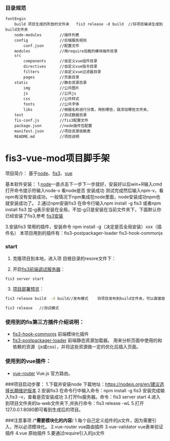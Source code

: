 
### 目录规范

``` dir
fontEngin
    build 项目生成的所放的文件夹   fis3 release -d build  //将项目编译生成到build文件夹     
    node-modules        //插件列表
    config              //后端服务规则
        conf.json       //配置文件 
    modules             //用require加载的模块插件目录  
    src     
        components      //自定义vue组件目录
        directives      //自定义vue指令目录
        filters         //自定义vue过滤器目录
        pages           //页面目录
    static              //静态资源目录
        img             //公共图片
        js              //公共js
        css             //公共样式
        fonts           //公共字体
        libs            //根据名称进行分类，用到哪些，就添加哪些文件夹、
    test                //测试数据目录
    fis-conf.js         //fis3配置文件
    package.json        //node插件包配置
    manifest.json       //项目资源依赖表
    README.md           //项目说明    
```

# fis3-vue-mod项目脚手架

项目简介：
基于[node](http://nodejs.cn/)、[fis3](http://fis.baidu.com/fis3/docs/beginning/intro.html)、[vue](http://cn.vuejs.org/guide/installation.html)

基本软件安装：
1.[node](http://nodejs.cn/)一直点击下一步下一步就好，安装好以后win+R输入cmd打开命令提示符输入node-v 看node是否 安装成功  测试完成然后输入npm-v，看npm有没有安装成功，一般情况下npm集成在node里面，node安装成功npm也就安装成功了。
2.通过npm安装fis3  在命令行输入npm install -g fis3  或者npm install fis3
加-g表示安装在全局，不加-g只是安装在当前文件夹下，下面默认你已经安装了fis3,参考 [fis3安装](http://fis.baidu.com/fis3/docs/beginning/install.html)

3.安装fis3 常用的插件，安装命令  npm install -g（决定是否全局安装）xxx（插件名）
本项目用到的插件有：fis3-postpackager-loader
                    fis3-hook-commonjs

### start

1. 克隆项目到本地，进入项
目根目录的resore文件下：

2. 开启[fis3前端调试服务器](http://fis.baidu.com/fis3/docs/beginning/debug.html)：

``` bash
fis3 server start
```
    
3. [项目部署预览](http://fis.baidu.com/fis3/docs/beginning/debug.html)：  

``` bash
fis3 release build  -d build//发布模式    将项目发布到build文件夹，可以直接放在服务器
    
fis3 release   //测试模式
```

    
    
### 使用到的fis第三方插件介绍说明：

- [fis3-hook-commonjs](https://github.com/fex-team/fis3-hook-commonjs) 前端模块化插件
- [fis3-postpackager-loader](https://github.com/fex-team/fis3-postpackager-loader) 前端静态资源加载器。
    用来分析页面中使用的和依赖的资源（js或css），并将这些资源做一定的优化后插入页面。




### 使用到的vue插件：
    
- [vue-router](http://vuejs.github.io/vue-router/zh-cn/index.html) Vue.js 官方路由。

###项目启动步骤：
1.下载并安装node  下载地址：https://nodejs.org/en/建议选择长期维护版本
2.安装fis3  在命令行中输入命令：npm install -g fis3  安装完成输入fis3 -v，查看是否安装成功
3.打开fis服务器。命令：fis3 server start
4.进入到项目文件夹的la-web文件夹下,并执行命令：fis3 release -wL
5.打开127.0.0.1:8080即可看到生成后的项目。

###注意事项
/*****************需要模块化的内容****************/
1.每个自己定义组件的js文件，因为需要引入，所以必须模块化。
2.vue-router  vue路由插件
3.vue-validator vue表单验证插件
4.vue 原始插件
5.要通过require引入的js文件

